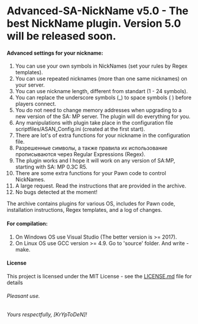 # Advanced-SA-NickName v5.0 - The best NickName plugin. Version 5.0 will be released soon.
#### Advanced settings for your nickname:

1. You can use your own symbols in NickNames (set your rules by Regex templates).
2. You can use repeated nicknames (more than one same nicknames) on your server.
3. You can use nickname length, different from standart (1 - 24 symbols).
4. You can replace the underscore symbols (_) to space symbols ( ) before players connect.
5. You do not need to change memory addresses when upgrading to a new version of the SA: MP server. The plugin will do everything for you.
6. Any manipulations with plugin take place in the configuration file scriptfiles/ASAN_Config.ini (created at the first start).
7. There are lot's of extra functions for your nickname in the configuration file.
8. Разрешенные символы, а также правила их использование прописываются через Regular Expressions (Regex).
9. The plugin works and I hope it will work on any version of SA:MP, starting with SA: MP 0.3C R5.
10. There are some extra functions for your Pawn code to control NickNames.
11. A large request. Read the instructions that are provided in the archive.
12. No bugs detected at the moment!

The archive contains plugins for various OS, includes for Pawn code, installation instructions, Regex templates, and a log of changes.

#### For compilation:

1. On Windows OS use Visual Studio (The better version is >= 2017).
2. On Linux OS use GCC version >= 4.9. Go to 'source' folder. And write - make.

#### License

This project is licensed under the MIT License - see the [LICENSE.md](LICENSE) file for details

###### Pleasant use.

###### Yours respectfully, [KrYpToDeN]!
